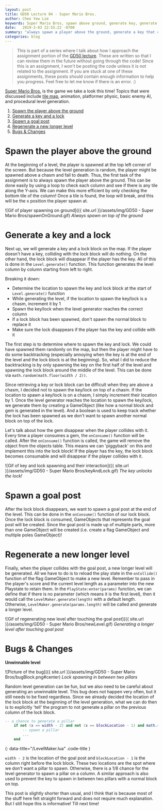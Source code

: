 ```yaml
---
layout: post
title: GD50 Lecture 04 - Super Mario Bros.
author: Chee Yew Lim
keywords: Super Mario Bros, spawn above ground, generate key, generate lock, spawn goal post, regenerate longer level, game development, CS50, GD50 
date:   2019-3-03 22:55:22 -0700
summary: "always spawn a player above the ground, generate a key that can be used to unlock a lock, unlocking lock will spawn a flag post, touching flag post regenerate a new longer level"
categories: blog
---
```


> This is part of a series where I talk about how I approach the assignment portion of the [GD50 lecture][online-course]. These are written so that I can review them in the future without going through the code! Since this is an assignment, I won't be posting the code unless it is not related to the assignment. If you are stuck at one of these assignments, these posts should contain enough information to help you progress. Feel free to let me know if there is an error. :)

[Super Mario Bros.][SMB] is the game we take a look this time! Topics that were discussed include [tile map][TileMap], animation, platformer physic, basic enemy AI, and procedural level generation.

1. [Spawn the player above the ground](#spawn-the-player-above-the-ground)
2. [Generate a key and a lock](#generate-a-key-and-a-lock)
3. [Spawn a goal post](#spawn-a-goal-post)
4. [Regenerate a new longer level](#regenerate-a-new-longer-level)
5. [Bugs & Changes](#bugs--changes)

# Spawn the player above the ground

At the beginning of a level, the player is spawned at the top left corner of the screen. But because the level generation is random, the player might be spawned above a chasm and fall to death. Thus, the first task of the assignment is to always spawn the player above the ground. This can be done easily by using a loop to check each column and see if there is any tile along the Y-axis. We can make this more efficient by only checking the bottom tile of the column! Once a tile is found, the loop will break, and this will be the x position the player spawn at.

![Gif of player spawning on ground]({{ site.url }}/assets/img/GD50 - Super Mario Bros/spawnOnGround.gif)
*Always spawn on top of the ground*

# Generate a key and a lock

Next up, we will generate a key and a lock block on the map. If the player doesn't have a key, colliding with the lock block will do nothing. On the other hand, the lock block will disappear if the player has the key. All of this is done in the `Level.generate()` function. This function generates the level column by column starting from left to right.

Breaking it down:

- Determine the location to spawn the key and lock block at the start of `Level.generate()` function
- While generating the level, if the location to spawn the key/lock is a chasm, increment it by 1
- Spawn the key/lock when the level generator reaches the correct column
- If a lock block has been spawned, don't spawn the normal block to replace it
- Make sure the lock disappears if the player has the key and collide with it

The first step is to determine where to spawn the key and lock. We could have spawned them randomly on the map, but then the player might have to do some backtracking (especially annoying when the key is at the end of the level and the lock block is at the beginning). So, what I did to reduce the backtracking is by only spawning the key on the first half of the level and spawning the lock block around the middle of the level. This can be done via `math.random(math.floor(width / 2))`.

Since retrieving a key or lock block can be difficult when they are above a chasm, I decided not to spawn the key/lock on top of a chasm. If the location to spawn a key/lock is on a chasm, I simply increment their location by 1. Once the level generator reaches the location to spawn the key/lock, we generate them by creating a GameObject (like how a normal block and gem is generated in the level). And a boolean is used to keep track whether the lock has been spawned as we don't want to spawn another normal block on top of the lock.

Let's talk about how the gem disappear when the player collides with it. Every time a player consumes a gem, the `onConsume()` function will be called. After the `onConsume()` function is called, the game will remove the object from the objects table. This means we can 'piggyback' on this and implement this into the lock block! If the player has the key, the lock block becomes consumable and will disappear if the player collides with it.

![Gif of key and lock spawning and their interaction]({{ site.url }}/assets/img/GD50 - Super Mario Bros/keyAndLock.gif)
*The key unlocks the lock!*

# Spawn a goal post

After the lock block disappears, we want to spawn a goal post at the end of the level. This can be done in the `onConsume()` function of our lock block. Once the lock block is consumed, GameObjects that represents the goal post will be created. Since the goal post is made up of multiple parts, more than one GameObject will be created (i.e. create a flag GameObject and multiple poles GameObject)!

# Regenerate a new longer level

Finally, when the player collides with the goal post, a new longer level will be generated. All we have to do is to reload the play state in the `onCollide()` function of the flag GameObject to make a new level. Remember to pass in the player's score and the current level length as a parameter into the new Playstate to retain them. In the `PlayState:enter(params)` function, we can define that if there is no parameter (which means it is the first level), then it would call the `LevelMaker.generate(length)` with a default length. Otherwise, `LevelMaker.generate(params.length)` will be called and generate a longer level.

![Gif of regenerating new level after touching the goal post]({{ site.url }}/assets/img/GD50 - Super Mario Bros/newLevel.gif)
*Generating a longer level after touching goal post*

# Bugs & Changes

**Unwinnable level**

![Picture of the bug]({{ site.url }}/assets/img/GD50 - Super Mario Bros/bugBlock.png#center)
*Lock spawning in between two pillars*

Random level generation can be fun, but we also need to be careful about generating an unwinnable level. This bug does not happen very often, but it still needs to be fixed regardless. Since we already decided the location of the lock block at the beginning of the level generation, what we can do then is to explicitly 'tell' the program to not generate a pillar on the previous column of the lock block. 

```lua
-- a chance to generate a pillar
    if not (x == width - 2) and not (x == blockLocation - 1) and math.random(8) == 1 then
        -- spawn a pillar
        ...
    end
```
{: data-title="/LevelMaker.lua" .code-title }

`width - 2` is the location of the goal post and `blockLocation - 1` is the column right before the lock block. These two locations are the spot where we don't want a pillar to spawn. Otherwise, there is a 1/8 chance for the level generator to spawn a pillar on a column. A similar approach is also used to prevent the key to spawn in between two pillars with a normal block on top.

This post is slightly shorter than usual, and I think that is because most of the stuff here felt straight forward and does not require much explanation. But I still hope this is informative! Till next time!

[SMB]: https://en.wikipedia.org/wiki/Super_Mario_Bros.
[TileMap]: https://developer.mozilla.org/en-US/docs/Games/Techniques/Tilemaps
[online-course]: https://courses.edx.org/courses/course-v1:HarvardX+CS50G+Games/course/